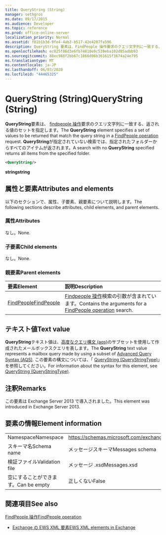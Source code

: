 ```yaml
---
title: QueryString (String)
manager: sethgros
ms.date: 09/17/2015
ms.audience: Developer
ms.topic: reference
ms.prod: office-online-server
localization_priority: Normal
ms.assetid: f81b1b3d-9fe4-4ab3-b517-42e4207fa596
description: QueryString 要素は、FindPeople 操作要求のクエリ文字列に一致する、返される値のセットを指定します。 QueryString が指定されていない検索では、指定されたフォルダーからすべてのアイテムが返されます。
ms.openlocfilehash: ec025f86d3e6fb74810e9c539eba102d05adbb93
ms.sourcegitcommit: 88ec988f2bb67c1866d06b361615f3674a24e795
ms.translationtype: MT
ms.contentlocale: ja-JP
ms.lasthandoff: 06/03/2020
ms.locfileid: "44465325"
---
```

# <a name="querystring-string"></a><span data-ttu-id="6c99f-104">QueryString (String)</span><span class="sxs-lookup"><span data-stu-id="6c99f-104">QueryString (String)</span></span>

<span data-ttu-id="6c99f-105">**QueryString**要素は、 [findpeople 操作](findpeople-operation.md)要求のクエリ文字列に一致する、返される値のセットを指定します。</span><span class="sxs-lookup"><span data-stu-id="6c99f-105">The **QueryString** element specifies a set of values to be returned that match the query string in a [FindPeople operation](findpeople-operation.md) request.</span></span> <span data-ttu-id="6c99f-106">**QueryString**が指定されていない検索では、指定されたフォルダーからすべてのアイテムが返されます。</span><span class="sxs-lookup"><span data-stu-id="6c99f-106">A search with no **QueryString** specified returns all items from the specified folder.</span></span> 
  
```XML
<QueryString/> 
```

 <span data-ttu-id="6c99f-107">**string**</span><span class="sxs-lookup"><span data-stu-id="6c99f-107">**string**</span></span>
## <a name="attributes-and-elements"></a><span data-ttu-id="6c99f-108">属性と要素</span><span class="sxs-lookup"><span data-stu-id="6c99f-108">Attributes and elements</span></span>

<span data-ttu-id="6c99f-109">以下のセクションで、属性、子要素、親要素について説明します。</span><span class="sxs-lookup"><span data-stu-id="6c99f-109">The following sections describe attributes, child elements, and parent elements.</span></span>
  
### <a name="attributes"></a><span data-ttu-id="6c99f-110">属性</span><span class="sxs-lookup"><span data-stu-id="6c99f-110">Attributes</span></span>

<span data-ttu-id="6c99f-111">なし。</span><span class="sxs-lookup"><span data-stu-id="6c99f-111">None.</span></span>
  
### <a name="child-elements"></a><span data-ttu-id="6c99f-112">子要素</span><span class="sxs-lookup"><span data-stu-id="6c99f-112">Child elements</span></span>

<span data-ttu-id="6c99f-113">なし。</span><span class="sxs-lookup"><span data-stu-id="6c99f-113">None.</span></span>
  
### <a name="parent-elements"></a><span data-ttu-id="6c99f-114">親要素</span><span class="sxs-lookup"><span data-stu-id="6c99f-114">Parent elements</span></span>

|<span data-ttu-id="6c99f-115">**要素**</span><span class="sxs-lookup"><span data-stu-id="6c99f-115">**Element**</span></span>|<span data-ttu-id="6c99f-116">**説明**</span><span class="sxs-lookup"><span data-stu-id="6c99f-116">**Description**</span></span>|
|:-----|:-----|
|[<span data-ttu-id="6c99f-117">FindPeople</span><span class="sxs-lookup"><span data-stu-id="6c99f-117">FindPeople</span></span>](findpeople.md) <br/> |<span data-ttu-id="6c99f-118">[Findpeople 操作](findpeople-operation.md)検索の引数が含まれています。</span><span class="sxs-lookup"><span data-stu-id="6c99f-118">Contains the arguments for a [FindPeople operation](findpeople-operation.md) search.</span></span>  <br/> |
   
## <a name="text-value"></a><span data-ttu-id="6c99f-119">テキスト値</span><span class="sxs-lookup"><span data-stu-id="6c99f-119">Text value</span></span>

<span data-ttu-id="6c99f-120">**QueryString**テキスト値は、[高度なクエリ構文 (aqs)](https://msdn.microsoft.com/library/aa965711%28VS.85%29.aspx)のサブセットを使用して作成されたメールボックスクエリを表します。</span><span class="sxs-lookup"><span data-stu-id="6c99f-120">The **QueryString** text value represents a mailbox query made by using a subset of [Advanced Query Syntax (AQS)](https://msdn.microsoft.com/library/aa965711%28VS.85%29.aspx).</span></span> <span data-ttu-id="6c99f-121">この要素の構文については、「 [QueryString (QueryStringType)](querystring-querystringtype.md)」を参照してください。</span><span class="sxs-lookup"><span data-stu-id="6c99f-121">For information about the syntax for this element, see [QueryString (QueryStringType)](querystring-querystringtype.md).</span></span>
  
## <a name="remarks"></a><span data-ttu-id="6c99f-122">注釈</span><span class="sxs-lookup"><span data-stu-id="6c99f-122">Remarks</span></span>

<span data-ttu-id="6c99f-123">この要素は Exchange Server 2013 で導入されました。</span><span class="sxs-lookup"><span data-stu-id="6c99f-123">This element was introduced in Exchange Server 2013.</span></span>
  
## <a name="element-information"></a><span data-ttu-id="6c99f-124">要素の情報</span><span class="sxs-lookup"><span data-stu-id="6c99f-124">Element information</span></span>

|||
|:-----|:-----|
|<span data-ttu-id="6c99f-125">Namespace</span><span class="sxs-lookup"><span data-stu-id="6c99f-125">Namespace</span></span>  <br/> |https://schemas.microsoft.com/exchange/services/2006/messages  <br/> |
|<span data-ttu-id="6c99f-126">スキーマ名</span><span class="sxs-lookup"><span data-stu-id="6c99f-126">Schema name</span></span>  <br/> |<span data-ttu-id="6c99f-127">メッセージスキーマ</span><span class="sxs-lookup"><span data-stu-id="6c99f-127">Messages schema</span></span>  <br/> |
|<span data-ttu-id="6c99f-128">検証ファイル</span><span class="sxs-lookup"><span data-stu-id="6c99f-128">Validation file</span></span>  <br/> |<span data-ttu-id="6c99f-129">メッセージ .xsd</span><span class="sxs-lookup"><span data-stu-id="6c99f-129">Messages.xsd</span></span>  <br/> |
|<span data-ttu-id="6c99f-130">空にすることができます。</span><span class="sxs-lookup"><span data-stu-id="6c99f-130">Can be empty</span></span>  <br/> |<span data-ttu-id="6c99f-131">正しくない</span><span class="sxs-lookup"><span data-stu-id="6c99f-131">False</span></span>  <br/> |
   
## <a name="see-also"></a><span data-ttu-id="6c99f-132">関連項目</span><span class="sxs-lookup"><span data-stu-id="6c99f-132">See also</span></span>



[<span data-ttu-id="6c99f-133">FindPeople 操作</span><span class="sxs-lookup"><span data-stu-id="6c99f-133">FindPeople operation</span></span>](findpeople-operation.md)


- [<span data-ttu-id="6c99f-134">Exchange の EWS XML 要素</span><span class="sxs-lookup"><span data-stu-id="6c99f-134">EWS XML elements in Exchange</span></span>](ews-xml-elements-in-exchange.md)

